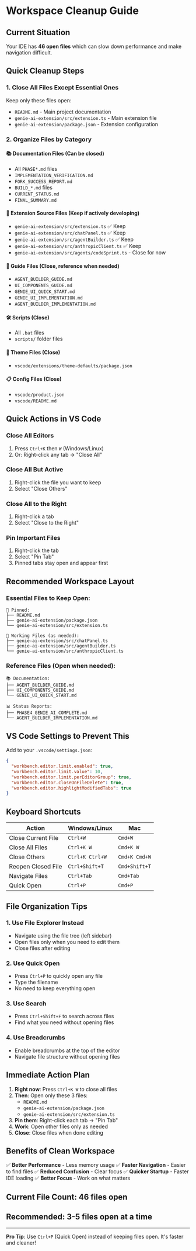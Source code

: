 # Workspace Cleanup Guide

## Current Situation
Your IDE has **46 open files** which can slow down performance and make navigation difficult.

## Quick Cleanup Steps

### 1. Close All Files Except Essential Ones
Keep only these files open:
- `README.md` - Main project documentation
- `genie-ai-extension/src/extension.ts` - Main extension file
- `genie-ai-extension/package.json` - Extension configuration

### 2. Organize Files by Category

#### 📚 Documentation Files (Can be closed)
- All `PHASE*.md` files
- `IMPLEMENTATION_VERIFICATION.md`
- `FORK_SUCCESS_REPORT.md`
- `BUILD_*.md` files
- `CURRENT_STATUS.md`
- `FINAL_SUMMARY.md`

#### 🔧 Extension Source Files (Keep if actively developing)
- `genie-ai-extension/src/extension.ts` ✅ Keep
- `genie-ai-extension/src/chatPanel.ts` ✅ Keep
- `genie-ai-extension/src/agentBuilder.ts` ✅ Keep
- `genie-ai-extension/src/anthropicClient.ts` ✅ Keep
- `genie-ai-extension/src/agents/codeSprint.ts` - Close for now

#### 📖 Guide Files (Close, reference when needed)
- `AGENT_BUILDER_GUIDE.md`
- `UI_COMPONENTS_GUIDE.md`
- `GENIE_UI_QUICK_START.md`
- `GENIE_UI_IMPLEMENTATION.md`
- `AGENT_BUILDER_IMPLEMENTATION.md`

#### 🛠️ Scripts (Close)
- All `.bat` files
- `scripts/` folder files

#### 🎨 Theme Files (Close)
- `vscode/extensions/theme-defaults/package.json`

#### 📋 Config Files (Close)
- `vscode/product.json`
- `vscode/README.md`

## Quick Actions in VS Code

### Close All Editors
1. Press `Ctrl+K` then `W` (Windows/Linux)
2. Or: Right-click any tab → "Close All"

### Close All But Active
1. Right-click the file you want to keep
2. Select "Close Others"

### Close All to the Right
1. Right-click a tab
2. Select "Close to the Right"

### Pin Important Files
1. Right-click the tab
2. Select "Pin Tab"
3. Pinned tabs stay open and appear first

## Recommended Workspace Layout

### Essential Files to Keep Open:
```
📌 Pinned:
├── README.md
├── genie-ai-extension/package.json
└── genie-ai-extension/src/extension.ts

📂 Working Files (as needed):
├── genie-ai-extension/src/chatPanel.ts
├── genie-ai-extension/src/agentBuilder.ts
└── genie-ai-extension/src/anthropicClient.ts
```

### Reference Files (Open when needed):
```
📚 Documentation:
├── AGENT_BUILDER_GUIDE.md
├── UI_COMPONENTS_GUIDE.md
└── GENIE_UI_QUICK_START.md

📊 Status Reports:
├── PHASE4_GENIE_AI_COMPLETE.md
└── AGENT_BUILDER_IMPLEMENTATION.md
```

## VS Code Settings to Prevent This

Add to your `.vscode/settings.json`:

```json
{
  "workbench.editor.limit.enabled": true,
  "workbench.editor.limit.value": 10,
  "workbench.editor.limit.perEditorGroup": true,
  "workbench.editor.closeOnFileDelete": true,
  "workbench.editor.highlightModifiedTabs": true
}
```

## Keyboard Shortcuts

| Action | Windows/Linux | Mac |
|--------|---------------|-----|
| Close Current File | `Ctrl+W` | `Cmd+W` |
| Close All Files | `Ctrl+K W` | `Cmd+K W` |
| Close Others | `Ctrl+K Ctrl+W` | `Cmd+K Cmd+W` |
| Reopen Closed File | `Ctrl+Shift+T` | `Cmd+Shift+T` |
| Navigate Files | `Ctrl+Tab` | `Cmd+Tab` |
| Quick Open | `Ctrl+P` | `Cmd+P` |

## File Organization Tips

### 1. Use File Explorer Instead
- Navigate using the file tree (left sidebar)
- Open files only when you need to edit them
- Close files after editing

### 2. Use Quick Open
- Press `Ctrl+P` to quickly open any file
- Type the filename
- No need to keep everything open

### 3. Use Search
- Press `Ctrl+Shift+F` to search across files
- Find what you need without opening files

### 4. Use Breadcrumbs
- Enable breadcrumbs at the top of the editor
- Navigate file structure without opening files

## Immediate Action Plan

1. **Right now**: Press `Ctrl+K W` to close all files
2. **Then**: Open only these 3 files:
   - `README.md`
   - `genie-ai-extension/package.json`
   - `genie-ai-extension/src/extension.ts`
3. **Pin them**: Right-click each tab → "Pin Tab"
4. **Work**: Open other files only as needed
5. **Close**: Close files when done editing

## Benefits of Clean Workspace

✅ **Better Performance** - Less memory usage
✅ **Faster Navigation** - Easier to find files
✅ **Reduced Confusion** - Clear focus
✅ **Quicker Startup** - Faster IDE loading
✅ **Better Focus** - Work on what matters

## Current File Count: 46 files open
## Recommended: 3-5 files open at a time

---

**Pro Tip**: Use `Ctrl+P` (Quick Open) instead of keeping files open. It's faster and cleaner!
